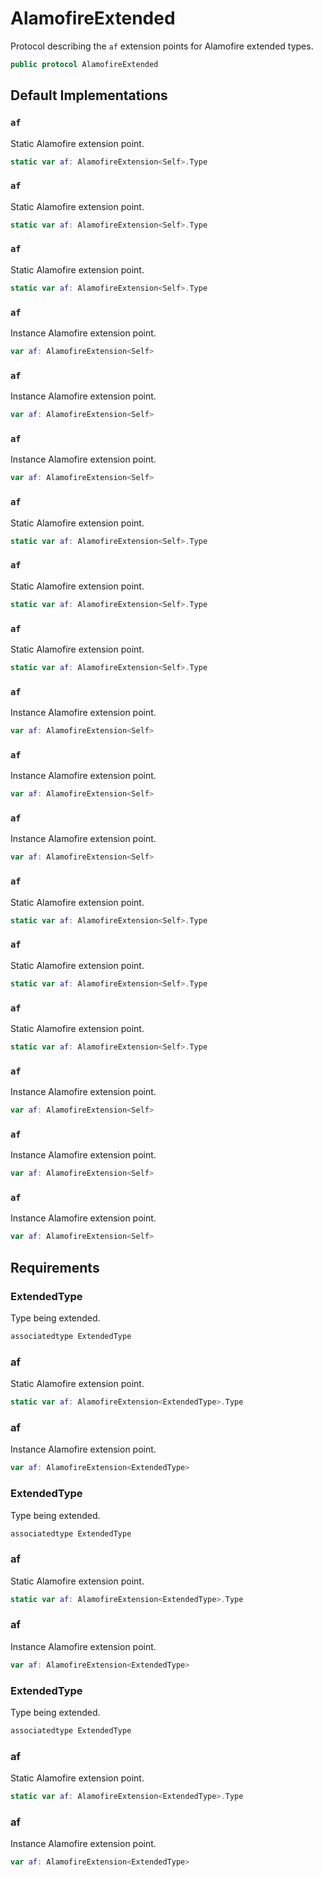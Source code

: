 # AlamofireExtended

Protocol describing the `af` extension points for Alamofire extended types.

``` swift
public protocol AlamofireExtended 
```

## Default Implementations

### `af`

Static Alamofire extension point.

``` swift
static var af: AlamofireExtension<Self>.Type 
```

### `af`

Static Alamofire extension point.

``` swift
static var af: AlamofireExtension<Self>.Type 
```

### `af`

Static Alamofire extension point.

``` swift
static var af: AlamofireExtension<Self>.Type 
```

### `af`

Instance Alamofire extension point.

``` swift
var af: AlamofireExtension<Self> 
```

### `af`

Instance Alamofire extension point.

``` swift
var af: AlamofireExtension<Self> 
```

### `af`

Instance Alamofire extension point.

``` swift
var af: AlamofireExtension<Self> 
```

### `af`

Static Alamofire extension point.

``` swift
static var af: AlamofireExtension<Self>.Type 
```

### `af`

Static Alamofire extension point.

``` swift
static var af: AlamofireExtension<Self>.Type 
```

### `af`

Static Alamofire extension point.

``` swift
static var af: AlamofireExtension<Self>.Type 
```

### `af`

Instance Alamofire extension point.

``` swift
var af: AlamofireExtension<Self> 
```

### `af`

Instance Alamofire extension point.

``` swift
var af: AlamofireExtension<Self> 
```

### `af`

Instance Alamofire extension point.

``` swift
var af: AlamofireExtension<Self> 
```

### `af`

Static Alamofire extension point.

``` swift
static var af: AlamofireExtension<Self>.Type 
```

### `af`

Static Alamofire extension point.

``` swift
static var af: AlamofireExtension<Self>.Type 
```

### `af`

Static Alamofire extension point.

``` swift
static var af: AlamofireExtension<Self>.Type 
```

### `af`

Instance Alamofire extension point.

``` swift
var af: AlamofireExtension<Self> 
```

### `af`

Instance Alamofire extension point.

``` swift
var af: AlamofireExtension<Self> 
```

### `af`

Instance Alamofire extension point.

``` swift
var af: AlamofireExtension<Self> 
```

## Requirements

### ExtendedType

Type being extended.

``` swift
associatedtype ExtendedType
```

### af

Static Alamofire extension point.

``` swift
static var af: AlamofireExtension<ExtendedType>.Type 
```

### af

Instance Alamofire extension point.

``` swift
var af: AlamofireExtension<ExtendedType> 
```

### ExtendedType

Type being extended.

``` swift
associatedtype ExtendedType
```

### af

Static Alamofire extension point.

``` swift
static var af: AlamofireExtension<ExtendedType>.Type 
```

### af

Instance Alamofire extension point.

``` swift
var af: AlamofireExtension<ExtendedType> 
```

### ExtendedType

Type being extended.

``` swift
associatedtype ExtendedType
```

### af

Static Alamofire extension point.

``` swift
static var af: AlamofireExtension<ExtendedType>.Type 
```

### af

Instance Alamofire extension point.

``` swift
var af: AlamofireExtension<ExtendedType> 
```
